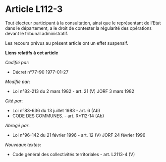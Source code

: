 # Article L112-3

Tout électeur participant à la consultation, ainsi que le représentant de l'Etat dans le département, a le droit de contester
la régularité des opérations devant le tribunal administratif.

Les recours prévus au présent article ont un effet suspensif.

**Liens relatifs à cet article**

_Codifié par_:

  - Décret n°77-90 1977-01-27

_Modifié par_:

  - Loi n°82-213 du 2 mars 1982 - art. 21 (V) JORF 3 mars 1982

_Cité par_:

  - Loi n°83-636 du 13 juillet 1983 - art. 6 (Ab)
  - CODE DES COMMUNES. - art. R*112-14 (Ab)

_Abrogé par_:

  - Loi n°96-142 du 21 février 1996 - art. 12 (V) JORF 24 février 1996

_Nouveaux textes_:

  - Code général des collectivités territoriales - art. L2113-4 (V)
